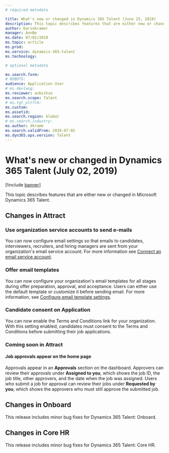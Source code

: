 ```yaml
---
# required metadata

title: What's new or changed in Dynamics 365 Talent (June 25, 2019)
description: This topic describes features that are either new or changed in Microsoft Dynamics 365 Talent.
author: Darinkramer
manager: AnnBe
ms.date: 07/02/2019
ms.topic: article
ms.prod: 
ms.service: dynamics-365-talent
ms.technology: 

# optional metadata

ms.search.form: 
# ROBOTS: 
audience: Application User
# ms.devlang: 
ms.reviewer: anbichse
ms.search.scope: Talent
# ms.tgt_pltfrm: 
ms.custom: 
ms.assetid: 
ms.search.region: Global
# ms.search.industry: 
ms.author: dkrame
ms.search.validFrom: 2019-07-02
ms.dyn365.ops.version: Talent
---
```


# What's new or changed in Dynamics 365 Talent (July 02, 2019)

[!include [banner](includes/banner.md)]

This topic describes features that are either new or changed in Microsoft Dynamics 365 Talent.

## Changes in Attract

### Use organization service accounts to send e-mails

You can now configure email settings so that emails to candidates, interviewers, recruiters, and hiring managers are sent from your organization's email service account. For more information see [Connect an email service account](./attract-configure-email-settings.md#connect-an-email-service-account).

### Offer email templates 

You can now configure your organization's email templates for all stages during offer preparation, approval, and acceptance. Users can either use the default template or customize it before sending email. For more information, see [Configure email template settings](./attract-configure-email-settings.md#configure-email-template-settings).

### Candidate consent on Application

You can now enable the Terms and Conditions link for your organization. With this setting enabled, candidates must consent to the Terms and Conditions before submitting their job applications. 

### Coming soon in Attract
#### Job approvals appear on the home page

Approvals appear in an **Approvals** section on the dashboard. Approvers can review their approvals under **Assigned to you**, which shows the job ID, the job title, other approvers, and the date when the job was assigned. Users who submit a job for approval can review their jobs under **Requested by you**, which shows the approvers who must still approve the submitted job.

## Changes in Onboard

This release includes minor bug fixes for Dynamics 365 Talent: Onboard.

## Changes in Core HR

This release includes minor bug fixes for Dynamics 365 Talent: Core HR.
